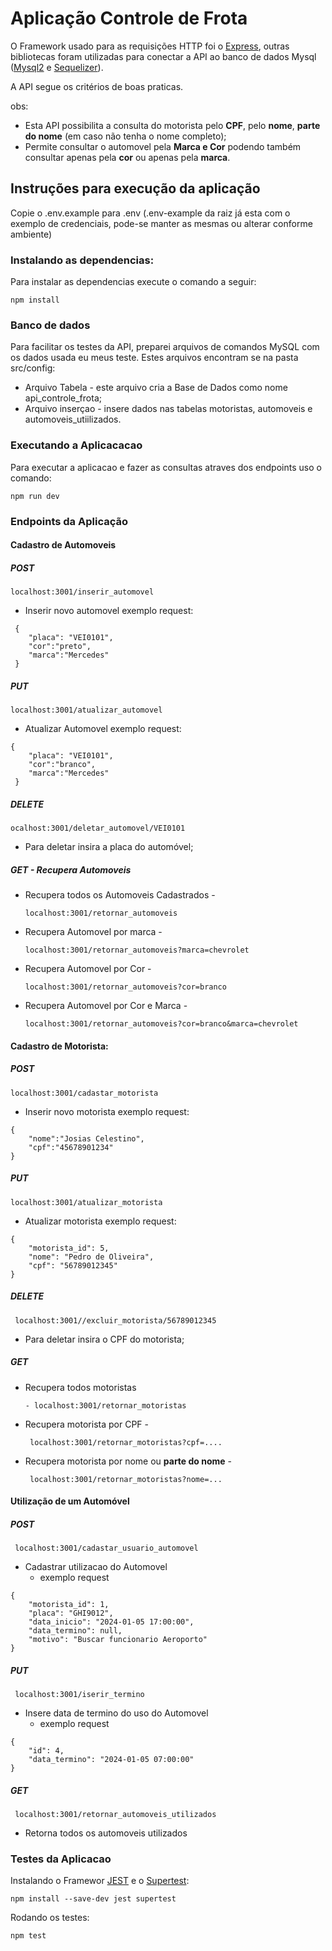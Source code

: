 # Aplicação Controle de Frota

O Framework usado para as requisições HTTP foi o [Express](https://expressjs.com/), outras bibliotecas foram utilizadas para conectar a API ao banco de dados Mysql ([Mysql2](https://sidorares.github.io/node-mysql2/pt-BR/docs) e [Sequelizer](https://sequelize.org/)).

A API segue os critérios de boas praticas.

obs:

* Esta API possibilita a consulta do motorista pelo **CPF**, pelo **nome**, **parte do nome** (em caso não tenha o nome completo);
* Permite consultar o automovel pela **Marca e Cor** podendo também consultar apenas pela **cor** ou apenas pela **marca**.

## Instruções para execução da aplicação

Copie o .env.example para .env (.env-example da raiz já esta com o exemplo de credenciais, pode-se manter as mesmas ou alterar conforme ambiente)

### Instalando as dependencias:

Para instalar as dependencias execute o comando a seguir:

```
npm install
```

### Banco de dados

Para facilitar os testes da API, preparei arquivos de comandos MySQL com os dados usada eu meus teste. Estes arquivos encontram se
na pasta src/config:

* Arquivo Tabela - este arquivo cria a Base de Dados como nome api_controle_frota;
* Arquivo inserçao - insere dados nas tabelas motoristas, automoveis e automoveis_utiilizados.

### Executando a Aplicacacao

Para executar a aplicacao e fazer as consultas atraves dos endpoints uso o comando:

```
npm run dev
```

### Endpoints da Aplicação

#### Cadastro de Automoveis

##### POST

```
localhost:3001/inserir_automovel
```

* Inserir novo automovel exemplo request:

```
 {
    "placa": "VEI0101",
    "cor":"preto",
    "marca":"Mercedes"
 }
```

##### PUT

```
localhost:3001/atualizar_automovel
```

* Atualizar Automovel exemplo request:

```
{
    "placa": "VEI0101",
    "cor":"branco",
    "marca":"Mercedes"
 }
```

##### DELETE

```
ocalhost:3001/deletar_automovel/VEI0101
```

* Para deletar insira a placa do automóvel;

##### GET - Recupera Automoveis

* Recupera todos os Automoveis Cadastrados -
  ```
  localhost:3001/retornar_automoveis
  ```
* Recupera Automovel por marca -
  ```
  localhost:3001/retornar_automoveis?marca=chevrolet
  ```
* Recupera Automovel por Cor -
  ```
  localhost:3001/retornar_automoveis?cor=branco
  ```
* Recupera Automovel por Cor e Marca -
  ```
  localhost:3001/retornar_automoveis?cor=branco&marca=chevrolet
  ```

#### Cadastro de Motorista:

##### POST

```
localhost:3001/cadastar_motorista
```

* Inserir novo motorista exemplo request:

```
{
    "nome":"Josias Celestino",
    "cpf":"45678901234"
}
```

##### PUT

```
localhost:3001/atualizar_motorista
```

* Atualizar motorista exemplo request:

```
{
    "motorista_id": 5,
    "nome": "Pedro de Oliveira",
    "cpf": "56789012345"
}
```

##### DELETE

```
 localhost:3001//excluir_motorista/56789012345
```

* Para deletar insira o CPF do motorista;

##### GET

* Recupera todos motoristas
  ```
  - localhost:3001/retornar_motoristas
  ```
* Recupera motorista por CPF -
  ```
   localhost:3001/retornar_motoristas?cpf=....
  ```
* Recupera motorista por nome ou **parte do nome** -
  ```
   localhost:3001/retornar_motoristas?nome=...
  ```

#### Utilização de um Automóvel

##### POST

```
 localhost:3001/cadastar_usuario_automovel
```

* Cadastrar utilizacao do Automovel
  * exemplo request

```
{
    "motorista_id": 1,
    "placa": "GHI9012",
    "data_inicio": "2024-01-05 17:00:00",
    "data_termino": null,
    "motivo": "Buscar funcionario Aeroporto"
}
```

##### PUT

```
 localhost:3001/iserir_termino
```

* Insere data de termino do uso do Automovel
  * exemplo request

```
{
    "id": 4,
    "data_termino": "2024-01-05 07:00:00"
}
```

##### GET

```
 localhost:3001/retornar_automoveis_utilizados
```

* Retorna todos os automoveis utilizados

### Testes da Aplicacao

Instalando o Framewor [JEST](https://jestjs.io/pt-BR/) e o [Supertest](https://ladjs.github.io/superagent/):

```
npm install --save-dev jest supertest
```

Rodando os testes:

```
npm test
```
